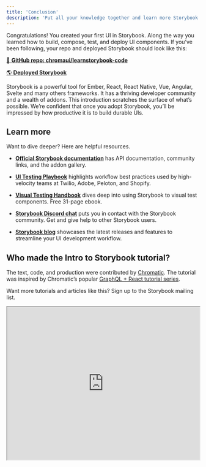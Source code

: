 ```yaml
---
title: 'Conclusion'
description: 'Put all your knowledge together and learn more Storybook techniques'
---
```


Congratulations! You created your first UI in Storybook. Along the way you learned how to build, compose, test, and deploy UI components. If you’ve been following, your repo and deployed Storybook should look like this:

[📕 **GitHub repo: chromaui/learnstorybook-code**](https://github.com/chromaui/learnstorybook-code)
<br/>

[🌎 **Deployed Storybook**](https://master--5ccbe484c994280020b6d128.chromatic.com)

Storybook is a powerful tool for Ember, React, React Native, Vue, Angular, Svelte and many others frameworks. It has a thriving developer community and a wealth of addons. This introduction scratches the surface of what’s possible. We’re confident that once you adopt Storybook, you’ll be impressed by how productive it is to build durable UIs.

## Learn more

Want to dive deeper? Here are helpful resources.

- [**Official Storybook documentation**](https://storybook.js.org/docs/ember/get-started/introduction) has API documentation, community links, and the addon gallery.

- [**UI Testing Playbook**](https://storybook.js.org/blog/ui-testing-playbook/) highlights workflow best practices used by high-velocity teams at Twilio, Adobe, Peloton, and Shopify.

- [**Visual Testing Handbook**](https://storybook.js.org/tutorials/visual-testing-handbook/) dives deep into using Storybook to visual test components. Free 31-page ebook.

- [**Storybook Discord chat**](https://discord.gg/UUt2PJb) puts you in contact with the Storybook community. Get and give help to other Storybook users.

- [**Storybook blog**](storybook.js.org/blog/) showcases the latest releases and features to streamline your UI development workflow.

## Who made the Intro to Storybook tutorial?

The text, code, and production were contributed by [Chromatic](https://www.chromatic.com/?utm_source=storybook_website&utm_medium=link&utm_campaign=storybook). The tutorial was inspired by Chromatic’s popular [GraphQL + React tutorial series](https://www.chromatic.com/blog/graphql-react-tutorial-part-1-6).

Want more tutorials and articles like this? Sign up to the Storybook mailing list.

<iframe style="height:400px;width:100%;max-width:800px;margin:0px auto;" src="https://upscri.be/d42fc0?as_embed"></iframe>
